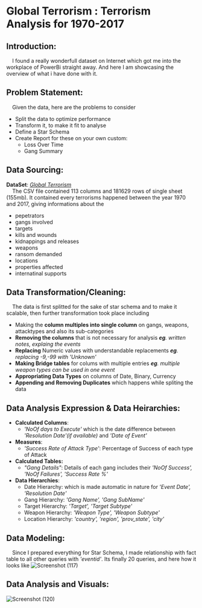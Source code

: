 # **Global Terrorism :** Terrorism Analysis for 1970-2017
## Introduction:
&nbsp;&nbsp;&nbsp;&nbsp;I found a really wonderfull dataset on Internet which got me into the workplace of PowerBi straight away. And here I am showcasing the overview of what i have done with it.
## Problem Statement:
&nbsp;&nbsp;&nbsp;&nbsp;Given the data, here are the problems to consider

* Split the data to optimize performance
* Transform it, to make it fit to analyse
* Define a Star Schema
* Create Report for these on your own custom:
  * Loss Over Time
  * Gang Summary
## Data Sourcing:
**DataSet**: [_Global Terrorism_](https://www.kaggle.com/datasets/START-UMD/gtd)<br>
&nbsp;&nbsp;&nbsp;&nbsp;The CSV file contained 113 columns and 181629 rows of single sheet (155mb). It contained every terrorisms happened between the year 1970 and 2017, giving informations about the
  
  - pepetrators
  - gangs involved
  - targets
  - kills and wounds
  - kidnappings and releases
  - weapons
  - ransom demanded
  - locations
  - properties affected
  - internatinal supports
## Data Transformation/Cleaning:
&nbsp;&nbsp;&nbsp;&nbsp;The data is first splitted for the sake of star schema and to make it scalable, then further transformation took place including
* Making the **column multiples into single column** on gangs, weapons, attacktypes and also its sub-categories
* **Removing the columns** that is not necessary for analysis _**eg**. written notes, explaing the events_
* **Replacing** Numeric values with understandable replacements _**eg**. replacing -9,-99 with 'Unknown'_
* **Making Bridge tables** for colums with multiple entries _**eg**. multiple weapon types can be used in one event_
* **Appropriating Data Types** on columns of Date, Binary, Currency
* **Appending and Removing Duplicates** which happens while spliting the data
## Data Analysis Expression & Data Heirarchies:
* **Calculated Columns**:
  * _'NoOf days to Execute'_ which is the date difference between _'Resolution Date'(if available)_ and _'Date of Event'_
* **Measures**:
  * _'Success Rate of Attack Type'_: Percentage of Success of each type of Attack
* **Calculated Tables:**
  * _"Gang Details"_: Details of each gang includes their _'NoOf Success', 'NoOf Failures', 'Success Rate %'_
* **Data Hierarchies**:
  * Date Hierarchy: which is made automatic in nature for _'Event Date', 'Resolution Date'_
  * Gang Hierarchy: _'Gang Name', 'Gang SubName'_
  * Target Hierarchy: _'Target', 'Target Subtype'_
  * Weapon Hierarchy: _'Weapon Type', 'Weapon Subtype'_
  * Location Hierarchy: _'country', 'region', 'prov_state', 'city'_
## Data Modeling:
&nbsp;&nbsp;&nbsp;&nbsp;Since I prepared everything for Star Schema, I made relationship with fact table to all other queries with _'eventid'_. Its finally 20 queries, and here how it looks like
![Screenshot (117)](https://github.com/user-attachments/assets/df54f5cb-c13b-4c03-ab36-bc86b37c72ec)
## Data Analysis and Visuals:
![Screenshot (120)](https://github.com/user-attachments/assets/44a611cf-ab19-4975-a9c6-5f4fe0099f72)
